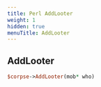 ```yaml
---
title: Perl AddLooter
weight: 1
hidden: true
menuTitle: AddLooter
---
```

## AddLooter
```perl
$corpse->AddLooter(mob* who)
```